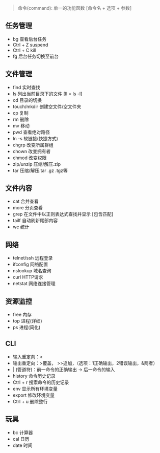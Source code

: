 > 命令(command): 单一的功能函数   [命令名 + 选项 + 参数]

## 任务管理
- bg 查看后台任务
- Ctrl + Z suspend
- Ctrl + C kill
- fg 后台任务切换至前台

## 文件管理
- find 实时查找
- ls 列出当前目录下的文件 [ll = ls -l]
- cd 目录的切换
- touch/mkdir 创建空文件/空文件夹
- cp 复制
- rm 删除
- mv 移动
- pwd 查看绝对路径
- ln -s 软链接(快捷方式)
- chgrp 改变所属群组
- chown 改变拥有者
- chmod 改变权限
- zip/unzip 压缩/解压.zip
- tar 压缩/解压.tar .gz .tgz等

## 文件内容
- cat 合并查看
- more 分页查看
- grep 在文件中以正则表达式查找并显示 [包含匹配]
- tailf 自动刷新尾部内容
- wc 统计

## 网络
- telnet/ssh 远程登录
- ifconfig 网络配置
- nslookup 域名查询
- curl HTTP请求
- netstat  网络连接管理

## 资源监控
- free 内存
- top 进程(详细)
- ps 进程(简化)

## CLI
- 输入重定向：<
- 输出重定向：>覆盖， >>追加，（选项：1正确输出，2错误输出，&两者）
- | (管道符)：前一命令的正确输出 -> 后一命令的输入
- history 命令历史记录
- Ctrl + r 搜索命令的历史记录
- env 显示所有环境变量
- export 修改环境变量
- Ctrl + u 删除整行

## 玩具
- bc 计算器
- cal 日历
- date 时间
